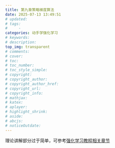 ```yaml
---
title: 第九章策略梯度算法
date: 2025-07-13 13:49:51
# updated:
# tags:
#     - 
categories: 动手学强化学习
# keywords:
# description:
top_img: transparent
# comments:
# cover:
# toc:
# toc_number:
# toc_style_simple:
# copyright:
# copyright_author:
# copyright_author_href:
# copyright_url:
# copyright_info:
# mathjax:
# katex:
# aplayer:
# highlight_shrink:
# aside:
# abcjs:
# noticeOutdate:
---
```


理论讲解部分过于简单，可参考[强化学习教程相关章节](../强化学习教程/第四章策略梯度.md/)
